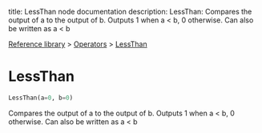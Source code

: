 title: LessThan node documentation
description: LessThan: Compares the output of a to the output of b. Outputs 1 when a < b, 0 otherwise. Can also be written as a < b

[Reference library](../../index.md) > [Operators](../index.md) > [LessThan](index.md)

# LessThan

```python
LessThan(a=0, b=0)
```

Compares the output of a to the output of b. Outputs 1 when a < b, 0 otherwise. Can also be written as a < b

